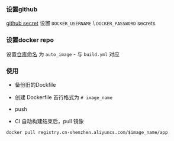 ### 设置github

[github secret](https://github.com/fantasy-mark/AutoImage/settings/secrets/actions) 设置 `DOCKER_USERNAME` \ `DOCKER_PASSWORD` secrets 

### 设置docker repo

设置[仓库命名](https://cr.console.aliyun.com/cn-hangzhou/instance/namespaces) 为 `auto_image` - 与 `build.yml` 对应

### 使用

* 备份旧的Dockfile

* 创建 Dockerfile 首行格式为 `# image_name`
* push
* CI 自动构建结束后，pull 镜像

```shell
docker pull registry.cn-shenzhen.aliyuncs.com/$image_name/app
```


